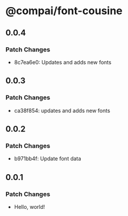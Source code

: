 # @compai/font-cousine

## 0.0.4

### Patch Changes

- 8c7ea6e0: Updates and adds new fonts

## 0.0.3

### Patch Changes

- ca38f854: updates and adds new fonts

## 0.0.2

### Patch Changes

- b971bb4f: Update font data

## 0.0.1

### Patch Changes

- Hello, world!
